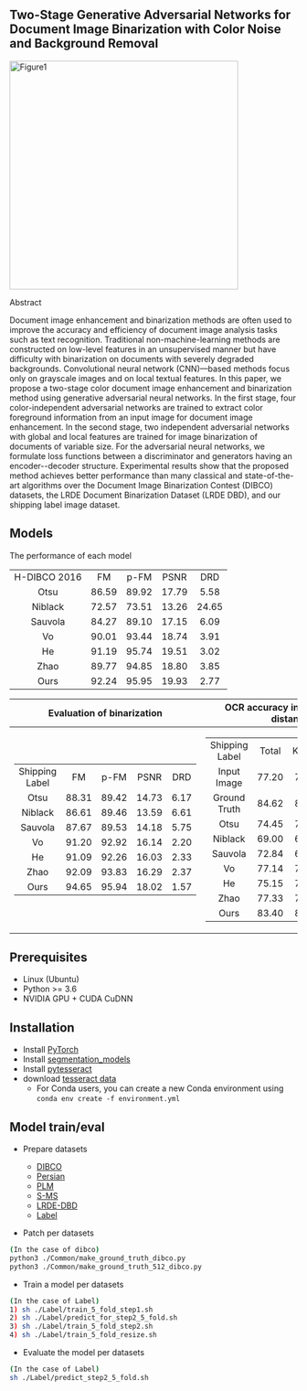 ## Two-Stage Generative Adversarial Networks for Document Image Binarization with Color Noise and Background Removal
<img width="400" alt="Figure1" src=".png">

Abstract

Document image enhancement and binarization methods are often used to improve the accuracy and efficiency of document image analysis tasks such as text recognition. Traditional non-machine-learning methods are constructed on low-level features in an unsupervised manner but have difficulty with binarization on documents with severely degraded backgrounds. Convolutional neural network (CNN)––based methods focus only on grayscale images and on local textual features. In this paper, we propose a two-stage color document image enhancement and binarization method using generative adversarial neural networks. In the first stage, four color-independent adversarial networks are trained to extract color foreground information from an input image for document image enhancement. In the second stage, two independent adversarial networks with global and local features are trained for image binarization of documents of variable size. For the adversarial neural networks, we formulate loss functions between a discriminator and generators having an encoder--decoder structure. Experimental results show that the proposed method achieves better performance than many classical and state-of-the-art algorithms over the Document Image Binarization Contest (DIBCO) datasets, the LRDE Document Binarization Dataset (LRDE DBD), and our shipping label image dataset.

## Models

The performance of each model

<table>
  <tr align="center">
    <td colspan="2">H-DIBCO 2016</td>
    <td>FM</td>
    <td>p-FM</td>
    <td>PSNR</td>
    <td>DRD</td>
  </tr>
  <tr align="center">
    <td colspan="2">Otsu</td>
    <td>86.59</td>
    <td>89.92</td>
    <td>17.79</td>
    <td>5.58</td>
  </tr>
  <tr align="center">
    <td colspan="2">Niblack</td>
    <td>72.57</td>
    <td>73.51</td>
    <td>13.26</td>
    <td>24.65</td>
  </tr>
  <tr align="center">
    <td colspan="2">Sauvola</td>
    <td>84.27</td>
    <td>89.10</td>
    <td>17.15</td>
    <td>6.09</td>
  </tr>
  <tr align="center">
    <td colspan="2">Vo</td>
    <td>90.01</td>
    <td>93.44</td>
    <td>18.74</td>
    <td>3.91</td>
  </tr>
  <tr align="center">
    <td colspan="2">He</td>
    <td>91.19</td>
    <td>95.74</td>
    <td>19.51</td>
    <td>3.02</td>
  </tr>
  <tr align="center" style="bold">
    <td colspan="2">Zhao</td>
    <td>89.77</td>
    <td>94.85</td>
    <td>18.80</td>
    <td>3.85</td>
  </tr>
  <tr align="center" style="bold">
    <td colspan="2">Ours</td>
    <td>92.24</td>
    <td>95.95</td>
    <td>19.93</td>
    <td>2.77</td>
  </tr>
</table>

<table>
<thead>
<tr><th>Evaluation of binarization</th><th>OCR accuracy in Levenshetin distance</th></tr>
</thead>
<tr><td>

  <table>
    <tr align="center">
      <td colspan="2">Shipping Label</td>
      <td>FM</td>
      <td>p-FM</td>
      <td>PSNR</td>
      <td>DRD</td>
    </tr>
    <tr align="center">
      <td colspan="2">Otsu</td>
      <td>88.31</td>
      <td>89.42</td>
      <td>14.73</td>
      <td>6.17</td>
    </tr>
    <tr align="center">
      <td colspan="2">Niblack</td>
      <td>86.61</td>
      <td>89.46</td>
      <td>13.59</td>
      <td>6.61</td>
    </tr>
    <tr align="center">
      <td colspan="2">Sauvola</td>
      <td>87.67</td>
      <td>89.53</td>
      <td>14.18</td>
      <td>5.75</td>
    </tr>
    <tr align="center">
      <td colspan="2">Vo</td>
      <td>91.20</td>
      <td>92.92</td>
      <td>16.14</td>
      <td>2.20</td>
    </tr>
    <tr align="center">
      <td colspan="2">He</td>
      <td>91.09</td>
      <td>92.26</td>
      <td>16.03</td>
      <td>2.33</td>
    </tr>
    <tr align="center" style="bold">
      <td colspan="2">Zhao</td>
      <td>92.09</td>
      <td>93.83</td>
      <td>16.29</td>
      <td>2.37</td>
    </tr>
    <tr align="center" style="bold">
      <td colspan="2">Ours</td>
      <td>94.65</td>
      <td>95.94</td>
      <td>18.02</td>
      <td>1.57</td>
    </tr>
  </table>
  
</td><td>

  <table>
    <tr align="center">
      <td colspan="2">Shipping Label</td>
      <td>Total</td>
      <td>Korean</td>
      <td>Alphabet</td>
    </tr>
    <tr align="center">
      <td colspan="2">Input Image</td>
      <td>77.20</td>
      <td>73.86</td>
      <td>94.47</td>
    </tr>
    <tr align="center">
      <td colspan="2">Ground Truth</td>
      <td>84.62</td>
      <td>85.88</td>
      <td>96.66</td>
    </tr>
    <tr align="center">
      <td colspan="2">Otsu</td>
      <td>74.45</td>
      <td>70.72</td>
      <td>93.79</td>
    </tr>
    <tr align="center">
      <td colspan="2">Niblack</td>
      <td>69.00</td>
      <td>66.31</td>
      <td>82.94</td>
    </tr>
    <tr align="center">
      <td colspan="2">Sauvola</td>
      <td>72.84</td>
      <td>68.81</td>
      <td>93.73</td>
    </tr>
    <tr align="center">
      <td colspan="2">Vo</td>
      <td>77.14</td>
      <td>74.69</td>
      <td>89.86</td>
    </tr>
    <tr align="center">
      <td colspan="2">He</td>
      <td>75.15</td>
      <td>72.45</td>
      <td>89.13</td>
    </tr>
    <tr align="center" style="bold">
      <td colspan="2">Zhao</td>
      <td>77.33</td>
      <td>74.56</td>
      <td>91.69</td>
    </tr>
    <tr align="center" style="bold">
      <td colspan="2">Ours</td>
      <td>83.40</td>
      <td>81.15</td>
      <td>95.09</td>
    </tr>
  </table>

</td></tr>
</table>

## Prerequisites
- Linux (Ubuntu)
- Python >= 3.6
- NVIDIA GPU + CUDA CuDNN

## Installation

<!--
- Clone this repo:
```bash
git clone https://github.com/
cd dfg
```
-->

- Install [PyTorch](http://pytorch.org)
- Install [segmentation_models](https://github.com/qubvel/segmentation_models.pytorch)
- Install [pytesseract](https://github.com/madmaze/pytesseract)
- download [tesseract data](https://github.com/tesseract-ocr/tessdata_best)
  <!--
  - For pip users, please type the command `pip install -r requirements.txt`
  -->
  - For Conda users, you can create a new Conda environment using `conda env create -f environment.yml`

## Model train/eval
- Prepare datasets 
  - [DIBCO](https://vc.ee.duth.gr/dibco2019/)
  - [Persian](http://www.iapr-tc11.org/mediawiki/index.php/Persian_Heritage_Image_Binarization_Dataset_(PHIBD_2012))
  - [PLM](http://amadi.univ-lr.fr/ICFHR2016_Contest/index.php/download-123)
  - [S-MS](http://tc11.cvc.uab.es/datasets/SMADI_1)
  - [LRDE-DBD](https://www.lrde.epita.fr/dload/olena/datasets/dbd/1.0/)
  - [Label](https://www.kist-europe.de/portal/main/main.do)
  
 - Patch per datasets
 ```bash
 (In the case of dibco)
 python3 ./Common/make_ground_truth_dibco.py
 python3 ./Common/make_ground_truth_512_dibco.py
 ```


- Train a model per datasets
```bash
(In the case of Label)
1) sh ./Label/train_5_fold_step1.sh
2) sh ./Label/predict_for_step2_5_fold.sh
3) sh ./Label/train_5_fold_step2.sh
4) sh ./Label/train_5_fold_resize.sh
```

- Evaluate the model per datasets
<!--
(our pre-trained models are in ./pretrained_model)
- We plan to upload the pre-trained models on our Github page.
-->
```bash
(In the case of Label)
sh ./Label/predict_step2_5_fold.sh
```
